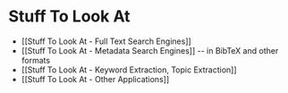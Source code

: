 # Stuff To Look At

- [[Stuff To Look At - Full Text Search Engines]]
- [[Stuff To Look At - Metadata Search Engines]] -- in BibTeX and other formats
- [[Stuff To Look At - Keyword Extraction, Topic Extraction]]
- [[Stuff To Look At - Other Applications]]
